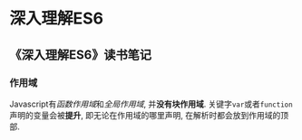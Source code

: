 # 深入理解ES6

## 《深入理解ES6》读书笔记

### 作用域

Javascript有*函数作用域*和*全局作用域*, 并**没有块作用域**.
关键字`var`或者`function`声明的变量会被**提升**, 即无论在作用域的哪里声明, 在解析时都会放到作用域的顶部.

